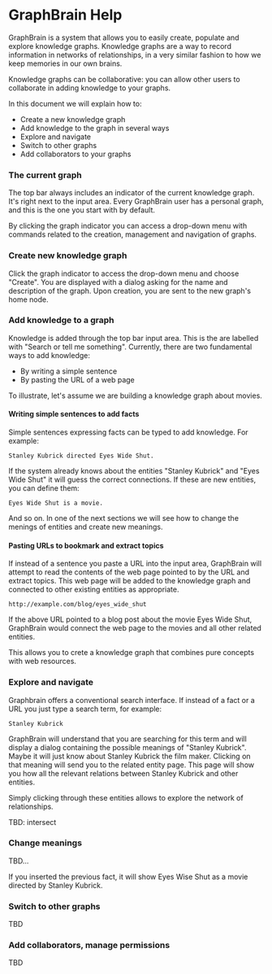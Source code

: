 # GraphBrain Help

GraphBrain is a system that allows you to easily create, populate and explore knowledge graphs. Knowledge graphs are a way to record information in networks of relationships, in a very similar fashion to how we keep memories in our own brains.

Knowledge graphs can be collaborative: you can allow other users to collaborate in adding knowledge to your graphs.

In this document we will explain how to:

* Create a new knowledge graph
* Add knowledge to the graph in several ways
* Explore and navigate
* Switch to other graphs
* Add collaborators to your graphs

### The current graph

The top bar always includes an indicator of the current knowledge graph. It's right next to the input area. Every GraphBrain user has a personal graph, and this is the one you start with by default.

By clicking the graph indicator you can access a drop-down menu with commands related to the creation, management and navigation of graphs.


### Create new knowledge graph

Click the graph indicator to access the drop-down menu and choose "Create". You are displayed with a dialog asking for the name and description of the graph. Upon creation, you are sent to the new graph's home node.


### Add knowledge to a graph

Knowledge is added through the top bar input area. This is the are labelled with "Search or tell me something". Currently, there are two fundamental ways to add knowledge:

* By writing a simple sentence
* By pasting the URL of a web page

To illustrate, let's assume we are building a knowledge graph about movies.


#### Writing simple sentences to add facts

Simple sentences expressing facts can be typed to add knowledge. For example:

    Stanley Kubrick directed Eyes Wide Shut.

If the system already knows about the entities "Stanley Kubrick" and "Eyes Wide Shut" it will guess the correct connections. If these are new entities, you can define them:

    Eyes Wide Shut is a movie.

And so on. In one of the next sections we will see how to change the menings of entities and create new meanings.

#### Pasting URLs to bookmark and extract topics

If instead of a sentence you paste a URL into the input area, GraphBrain will attempt to read the contents of the web page pointed to by the URL and extract topics. This web page will be added to the knowledge graph and connected to other existing entities as appropriate.

    http://example.com/blog/eyes_wide_shut

If the above URL pointed to a blog post about the movie Eyes Wide Shut, GraphBrain would connect the web page to the movies and all other related entities.

This allows you to crete a knowledge graph that combines pure concepts with web resources.


### Explore and navigate

Graphbrain offers a conventional search interface. If instead of a fact or a URL you just type a search term, for example:

    Stanley Kubrick

GraphBrain will understand that you are searching for this term and will display a dialog containing the possible meanings of "Stanley Kubrick". Maybe it will just know about Stanley Kubrick the film maker. Clicking on that meaning will send you to the related entity page. This page will show you how all the relevant relations between Stanley Kubrick and other entities.

Simply clicking through these entities allows to explore the network of relationships.

TBD: intersect

### Change meanings

TBD...

If you inserted the previous fact, it will show Eyes Wise Shut as a movie directed by Stanley Kubrick.


### Switch to other graphs

TBD


### Add collaborators, manage permissions

TBD